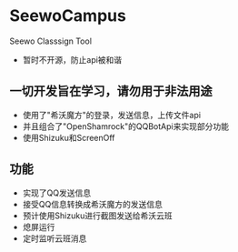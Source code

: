 # SeewoCampus
Seewo Classsign Tool
- 暂时不开源，防止api被和谐

## 一切开发旨在学习，请勿用于非法用途
- 使用了"希沃魔方"的登录，发送信息，上传文件api
- 并且组合了"OpenShamrock"的QQBotApi来实现部分功能
- 使用Shizuku和ScreenOff

## 功能
- 实现了QQ发送信息
- 接受QQ信息转换成希沃魔方的发送信息
- 预计使用Shizuku进行截图发送给希沃云班
- 熄屏运行
- 定时监听云班消息
  

